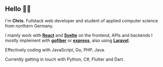 ## Hello 👋🤓

I'm **Chris**. Fullstack web developer and student of applied computer science from northern Germany.

I mainly work with **[React](https://github.com/facebook/react)** and **[Svelte](https://github.com/sveltejs/svelte)** on the frontend, APIs and backends I mostly implement with **[gofiber](https://github.com/gofiber/fiber)** or **[express](https://github.com/expressjs/express)**, also using **[Laravel](https://github.com/laravel)**.

Effectively coding with JavaScript, Go, PHP, Java.

Currently getting in touch with Python, C#, Flutter and Dart.
